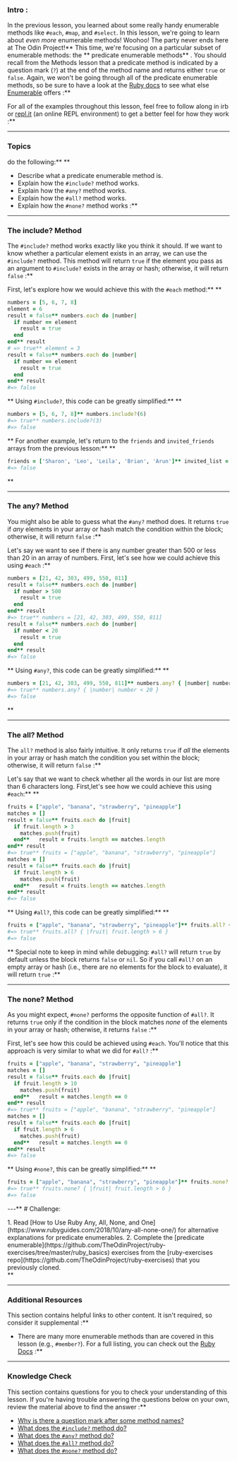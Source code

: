 ### Intro :
>
In the previous lesson, you learned about some really handy enumerable methods like `#each`, `#map`, and `#select`. In this lesson, we're going to learn about *even more* enumerable methods! Woohoo! The party never ends here at The Odin Project!** This time, we're focusing on a particular subset of enumerable methods: the ** predicate enumerable methods** . You should recall from the Methods lesson that a predicate method is indicated by a question mark (`?`) at the end of the method name and returns either `true` or `false`. Again, we won't be going through all of the predicate enumerable methods, so be sure to have a look at the [Ruby docs](https://ruby-doc.org/core-2.6/) to see what else [Enumerable](https://ruby-doc.org/core-2.6.1/Enumerable.html) offers :**

For all of the examples throughout this lesson, feel free to follow along in irb or [repl.it](https://repl.it/languages/ruby) (an online REPL environment) to get a better feel for how they work :**



---


### Topics
  do the following:** ** 
 - Describe what a predicate enumerable method is.
 - Explain how the `#include?` method works.
 - Explain how the `#any?` method works.
 - Explain how the `#all?` method works.
 - Explain how the `#none?` method works :**



---


### The include? Method
The `#include?` method works exactly like you think it should. If we want to know whether a particular element exists in an array, we can use the `#include?` method. This method will return `true` if the element you pass as an argument to `#include?` exists in the array or hash; otherwise, it will return `false` :**

First, let's explore how we would achieve this with the `#each` method:** ** 
```ruby
numbers = [5, 6, 7, 8]
element = 6
result = false** numbers.each do |number|
  if number == element
    result = true
  end
end** result
# => true** element = 3
result = false** numbers.each do |number|
  if number == element
    result = true
  end
end** result
#=> false
```
** Using `#include?`, this code can be greatly simplified:** ** 
```ruby
numbers = [5, 6, 7, 8]** numbers.include?(6)
#=> true** numbers.include?(3)
#=> false
```
** For another example, let's return to the `friends` and `invited_friends` arrays from the previous lesson:** ** 
```ruby
friends = ['Sharon', 'Leo', 'Leila', 'Brian', 'Arun']** invited_list = friends.select { |friend| friend != 'Brian' }** invited_list.include?('Brian')
#=> false
```
** 

---


### The any? Method
You might also be able to guess what the `#any?` method does. It returns `true` if *any* elements in your array or hash match the condition within the block; otherwise, it will return `false` :**

Let's say we want to see if there is any number greater than 500 or less than 20 in an array of numbers. First, let's see how we could achieve this using `#each` :**

```ruby
numbers = [21, 42, 303, 499, 550, 811]
result = false** numbers.each do |number|
  if number > 500
    result = true
  end
end** result
#=> true** numbers = [21, 42, 303, 499, 550, 811]
result = false** numbers.each do |number|
  if number < 20
    result = true
  end
end** result
#=> false
```
** Using `#any?`, this code can be greatly simplified:** ** 
```ruby
numbers = [21, 42, 303, 499, 550, 811]** numbers.any? { |number| number > 500 }
#=> true** numbers.any? { |number| number < 20 }
#=> false
```
** 

---


### The all? Method
The `all?` method is also fairly intuitive. It only returns `true` if *all* the elements in your array or hash match the condition you set within the block; otherwise, it will return `false` :**

Let's say that we want to check whether all the words in our list are more than 6 characters long. First,let's see how we could achieve this using `#each`:** ** 
```ruby
fruits = ["apple", "banana", "strawberry", "pineapple"]
matches = []
result = false** fruits.each do |fruit|
  if fruit.length > 3
    matches.push(fruit)
  end**   result = fruits.length == matches.length
end** result
#=> true** fruits = ["apple", "banana", "strawberry", "pineapple"]
matches = []
result = false** fruits.each do |fruit|
  if fruit.length > 6
    matches.push(fruit)
  end**   result = fruits.length == matches.length
end** result
#=> false
```
** Using `#all?`, this code can be greatly simplified:** ** 
```ruby
fruits = ["apple", "banana", "strawberry", "pineapple"]** fruits.all? { |fruit| fruit.length > 3 }
#=> true** fruits.all? { |fruit| fruit.length > 6 }
#=> false
```
** Special note to keep in mind while debugging: `#all?` will return `true` by default unless the block returns `false` or `nil`. So if you call `#all?` on an empty array or hash (i.e., there are no elements  for the block to evaluate), it will return `true` :**



---


### The none? Method
As you might expect, `#none?` performs the opposite function of `#all?`. It returns `true` only if the condition in the block matches *none* of the elements in your array or hash; otherwise, it returns `false` :**

First, let's see how this could be achieved using `#each`. You'll notice that this approach is very similar to what we did for `#all?` :**

```ruby
fruits = ["apple", "banana", "strawberry", "pineapple"]
matches = []
result = false** fruits.each do |fruit|
  if fruit.length > 10
    matches.push(fruit)
  end**   result = matches.length == 0
end** result
#=> true** fruits = ["apple", "banana", "strawberry", "pineapple"]
matches = []
result = false** fruits.each do |fruit|
  if fruit.length > 6
    matches.push(fruit)
  end**   result = matches.length == 0
end** result
#=> false
```
** Using `#none?`, this can be greatly simplified:** ** 
```ruby
fruits = ["apple", "banana", "strawberry", "pineapple"]** fruits.none? { |fruit| fruit.length > 10 }
#=> true** fruits.none? { |fruit| fruit.length > 6 }
#=> false
```
---** # Challenge:
<div class="lesson-content__panel" markdown="1">
  1. Read [How to Use Ruby Any, All, None, and One](https://www.rubyguides.com/2018/10/any-all-none-one/) for alternative explanations for predicate enumerables.
  2. Complete the [predicate enumerable](https://github.com/TheOdinProject/ruby-exercises/tree/master/ruby_basics) exercises from the [ruby-exercises repo](https://github.com/TheOdinProject/ruby-exercises) that you previously cloned.
</div>** 

---


### Additional Resources
This section contains helpful links to other content. It isn't required, so consider it supplemental :**



* There are many more enumerable methods than are covered in this lesson (e.g., `#member?`). For a full listing, you can check out the [Ruby Docs](https://ruby-doc.org/core-2.5.0/Enumerable.html) :**



---


### Knowledge Check
This section contains questions for you to check your understanding of this lesson. If you're having trouble answering the questions below on your own, review the material above to find the answer :**

 * <a class="knowledge-check-link" href="#introduction">Why is there a question mark after some method names?</a>
 * <a class="knowledge-check-link" href="#the-include-method">What does the `#include?` method do?</a>
 * <a class="knowledge-check-link" href="#the-any-method">What does the `#any?` method do?</a>
 * <a class="knowledge-check-link" href="#the-all-method">What does the `#all?` method do?</a>
 * <a class="knowledge-check-link" href="#the-none-method">What does the `#none?` method do?</a>
